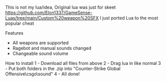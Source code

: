 This is not my lua/idea, Original lua was just for skeet
https://github.com/Elon1337/GameSense-Luas/tree/main/Custom%20weapon%20SFX
I just ported Lua to the most popular cheat

Features
- All weapons are supported
- Ragebot and manual sounds changed
- Changeable sound volume

How to install
1 - Download all files from above
2 - Drag lua in like normal
3 - Put both folders in the .zip into "Counter-Strike Global Offensive\csgo\sound"
4 - All done!


